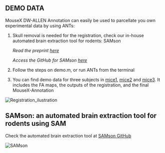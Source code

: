 ## DEMO DATA

MouseX DW-ALLEN Annotation can easily be used to parcellate you own experimental data by using ANTs:

1) Skull removal is needed for the registration, check our in-house automated brain extraction tool for rodents: SAMson  

      _Read the preprint [here](https://doi.org/10.1101/2024.03.07.583982)_  

      _Access the GitHub for SAMson [here](https://github.com/CanalsLab/SAMson)_


2) Follow the steps on demo.m, or run ANTs from the terminal
3) You can find demo data for three subjects in [mice1](mice1), [mice2](mice2) and [mice3](mice3). It includes the FA maps, the outputs of the registration, and the final MouseX-Annotation

![Registration_ilustration](https://github.com/user-attachments/assets/21f49dd4-2b03-48f6-a125-f5059e36d239)



## SAMson: an automated brain extraction tool for rodents using SAM

Check the automated brain extraction tool at [SAMson GitHub](https://github.com/CanalsLab/SAMson)

![SAMson](https://github.com/user-attachments/assets/6f7177e1-e4c9-4ffa-bcd8-7261deed2686)
